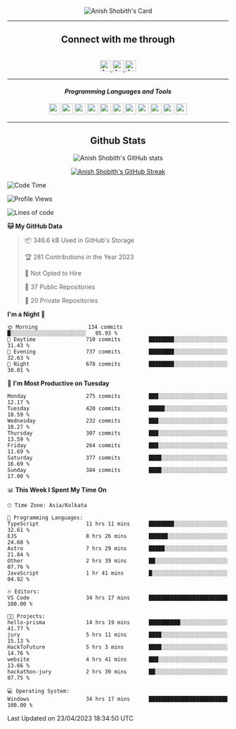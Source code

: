 <div align="center">

![Anish Shobith's Card](https://cardivo.vercel.app/api?name=Anish%20Shobith%20P%20S&description=Hi%20there%F0%9F%91%8B,%20I%20am%20a%2020-years-old.%20I%20am%20a%20Web%20and%20Application%20developer%20from%20India.%20Nice%20to%20meet%20you%20all.%20Looking%20forward%20to%20paritcipate%20with%20you.&image=https://i.imgur.com/WlQk3PY.jpg&&disableAnimation=true&site=https://anishshobithps.tech&pattern=plus&colorPattern=%23171616&backgroundColor=%231a1b26&instagram=anish_shobith&linkedin=Anish%20Shobith%20P%20S&fontColor=%23ffffff&iconColor=%23ffffff)

<hr>
 <h2> Connect with me through </h2>
<br>
<a href="https://www.instagram.com/anish_shobith/">
    <img alt="Anish Shobith's Instagram" width="25px" src="https://raw.githubusercontent.com/Anish-Shobith/Anish-Shobith/master/assets/socials/instagram.svg">
    </a>
    <a href="https://discord.gg/cWgDskT">
    <img alt="Anish Shobith's Discord", width="25px" src="https://raw.githubusercontent.com/Anish-Shobith/Anish-Shobith/master/assets/socials/discord.svg">
    </a>
    <a href="https://open.spotify.com/user/goshcrm0y9jzum2lffvu6f4hz">
    <img alt="Anish Shobith's Spotify", width="25px" src="https://raw.githubusercontent.com/Anish-Shobith/Anish-Shobith/master/assets/socials/spotify.svg">
    </a>
    <br>
    <hr>
    <h4> <i> Programming Languages and Tools </i> </h4>
    <img width="25px" src="https://raw.githubusercontent.com/Anish-Shobith/Anish-Shobith/master/assets/languages/javascript.svg">
    <img width="25px" src="https://raw.githubusercontent.com/Anish-Shobith/Anish-Shobith/master/assets/languages/typescript.svg">
    <img width="25px" src="https://raw.githubusercontent.com/Anish-Shobith/Anish-Shobith/master/assets/languages/cpp.svg">
    <img width="25px" src="https://raw.githubusercontent.com/Anish-Shobith/Anish-Shobith/master/assets/languages/ruby.svg">
    <img width="25px" src="https://raw.githubusercontent.com/Anish-Shobith/Anish-Shobith/master/assets/languages/html.svg">
    <img width="25px" src="https://raw.githubusercontent.com/Anish-Shobith/Anish-Shobith/master/assets/tools/nodejs.svg">
    <img width="25px" src="https://raw.githubusercontent.com/Anish-Shobith/Anish-Shobith/master/assets/tools/docker.svg">
    <img width="25px" src="https://raw.githubusercontent.com/Anish-Shobith/Anish-Shobith/master/assets/tools/webstorm.svg">
    <img width="25px" src="https://raw.githubusercontent.com/Anish-Shobith/Anish-Shobith/master/assets/tools/intellij.svg">
    <img width="25px" src="https://raw.githubusercontent.com/Anish-Shobith/Anish-Shobith/master/assets/tools/visualstudiocode.svg">
    <img width="25px" src="https://raw.githubusercontent.com/Anish-Shobith/Anish-Shobith/master/assets/tools/git.svg">
<hr>
 <h2> Github Stats </h2>

![Anish Shobith's GitHub stats](https://github-readme-stats-fk82.vercel.app/api?username=Anish-Shobith&show_icons=true&theme=tokyonight&count_private=true)

[![Anish Shobith's GitHub Streak](https://streak-stats.demolab.com?user=Anish-Shobith&theme=tokyonight&hide_border=true&border_radius=4.6)](https://git.io/streak-stats)

</div>

<!--START_SECTION:waka-->
![Code Time](http://img.shields.io/badge/Code%20Time-910%20hrs%2040%20mins-blue)

![Profile Views](http://img.shields.io/badge/Profile%20Views-43-blue)

![Lines of code](https://img.shields.io/badge/From%20Hello%20World%20I%27ve%20Written-490.7%20thousand%20lines%20of%20code-blue)

**🐱 My GitHub Data** 

> 📦 346.6 kB Used in GitHub's Storage 
 > 
> 🏆 281 Contributions in the Year 2023
 > 
> 🚫 Not Opted to Hire
 > 
> 📜 37 Public Repositories 
 > 
> 🔑 20 Private Repositories 
 > 
**I'm a Night 🦉** 

```text
🌞 Morning                134 commits         █░░░░░░░░░░░░░░░░░░░░░░░░   05.93 % 
🌆 Daytime                710 commits         ████████░░░░░░░░░░░░░░░░░   31.43 % 
🌃 Evening                737 commits         ████████░░░░░░░░░░░░░░░░░   32.63 % 
🌙 Night                  678 commits         ████████░░░░░░░░░░░░░░░░░   30.01 % 
```
📅 **I'm Most Productive on Tuesday** 

```text
Monday                   275 commits         ███░░░░░░░░░░░░░░░░░░░░░░   12.17 % 
Tuesday                  420 commits         █████░░░░░░░░░░░░░░░░░░░░   18.59 % 
Wednesday                232 commits         ███░░░░░░░░░░░░░░░░░░░░░░   10.27 % 
Thursday                 307 commits         ███░░░░░░░░░░░░░░░░░░░░░░   13.59 % 
Friday                   264 commits         ███░░░░░░░░░░░░░░░░░░░░░░   11.69 % 
Saturday                 377 commits         ████░░░░░░░░░░░░░░░░░░░░░   16.69 % 
Sunday                   384 commits         ████░░░░░░░░░░░░░░░░░░░░░   17.00 % 
```


📊 **This Week I Spent My Time On** 

```text
🕑︎ Time Zone: Asia/Kolkata

💬 Programming Languages: 
TypeScript               11 hrs 11 mins      ████████░░░░░░░░░░░░░░░░░   32.61 % 
EJS                      8 hrs 26 mins       ██████░░░░░░░░░░░░░░░░░░░   24.60 % 
Astro                    7 hrs 29 mins       █████░░░░░░░░░░░░░░░░░░░░   21.84 % 
Other                    2 hrs 39 mins       ██░░░░░░░░░░░░░░░░░░░░░░░   07.76 % 
JavaScript               1 hr 41 mins        █░░░░░░░░░░░░░░░░░░░░░░░░   04.92 % 

🔥 Editors: 
VS Code                  34 hrs 17 mins      █████████████████████████   100.00 % 

🐱‍💻 Projects: 
hello-prisma             14 hrs 19 mins      ██████████░░░░░░░░░░░░░░░   41.77 % 
jury                     5 hrs 11 mins       ████░░░░░░░░░░░░░░░░░░░░░   15.13 % 
HackToFuture             5 hrs 3 mins        ████░░░░░░░░░░░░░░░░░░░░░   14.76 % 
website                  4 hrs 41 mins       ███░░░░░░░░░░░░░░░░░░░░░░   13.66 % 
hackathon-jury           2 hrs 39 mins       ██░░░░░░░░░░░░░░░░░░░░░░░   07.75 % 

💻 Operating System: 
Windows                  34 hrs 17 mins      █████████████████████████   100.00 % 
```


 Last Updated on 23/04/2023 18:34:50 UTC
<!--END_SECTION:waka-->
